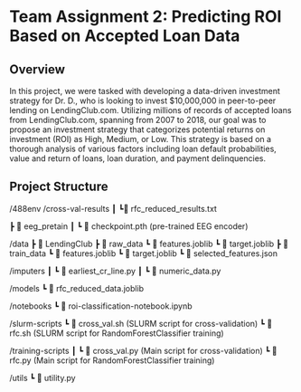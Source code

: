 # Team Assignment 2: Predicting ROI Based on Accepted Loan Data

## Overview
In this project, we were tasked with developing a data-driven investment strategy for Dr. D., who is looking to invest $10,000,000 in peer-to-peer lending on LendingClub.com. Utilizing millions of records of accepted loans from LendingClub.com, spanning from 2007 to 2018, our goal was to propose an investment strategy that categorizes potential returns on investment (ROI) as High, Medium, or Low. This strategy is based on a thorough analysis of various factors including loan default probabilities, value and return of loans, loan duration, and payment delinquencies.

## Project Structure
/488env
/cross-val-results
┃   ┗📜 rfc_reduced_results.txt

┣ 📂 eeg_pretain
┃   ┗ 📜 checkpoint.pth  (pre-trained EEG encoder)

/data
┣ 📂 LendingClub
┣ 📂 raw_data
    ┗  📜 features.joblib
    ┗  📜 target.joblib
┣ 📂 train_data
    ┗  📜 features.joblib
    ┗  📜 target.joblib
┗  📜 selected_features.json

/imputers
┃   ┗ 📜 earliest_cr_line.py
┃   ┗ 📜 numeric_data.py

/models
  ┗  📜 rfc_reduced_data.joblib

/notebooks
  ┗  📜 roi-classification-notebook.ipynb
  
/slurm-scripts
  ┗ 📜 cross_val.sh        (SLURM script for cross-validation)
  ┗ 📜 rfc.sh              (SLURM script for RandomForestClassifier training)
  
/training-scripts
┃   ┗ 📜 cross_val.py      (Main script for cross-validation)
    ┗ 📜 rfc.py            (Main script for RandomForestClassifier training)
    
/utils
  ┗ 📜 utility.py


